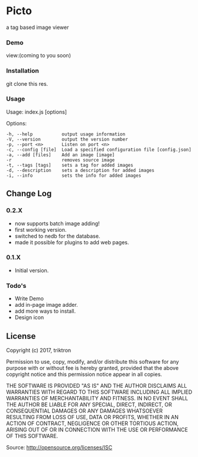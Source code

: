 # Picto
a tag based image viewer

### Demo

view:(coming to you soon)

### Installation
git clone this res.

### Usage
  Usage: index.js [options]

  Options:

    -h, --help           output usage information
    -V, --version        output the version number
    -p, --port <n>       Listen on port <n>
    -c, --config [file]  Load a specified configuration file [config.json]
    -a, --add [files]    Add an image [image]
    -r                   removes source image
    -t, --tags [tags]    sets a tag for added images
    -d, --description    sets a description for added images
    -i, --info           sets the info for added images


## Change Log

### 0.2.X

* now supports batch image adding!
* first working version.
* switched to nedb for the database.
* made it possible for plugins to add web pages.

### 0.1.X

* Initial version.

### Todo's
* Write Demo
* add in-page image adder.
* add more ways to install.
* Design icon

License
----

Copyright (c) 2017, triktron

Permission to use, copy, modify, and/or distribute this software for any purpose with or without fee is hereby granted, provided that the above copyright notice and this permission notice appear in all copies.

THE SOFTWARE IS PROVIDED "AS IS" AND THE AUTHOR DISCLAIMS ALL WARRANTIES WITH REGARD TO THIS SOFTWARE INCLUDING ALL IMPLIED WARRANTIES OF MERCHANTABILITY AND FITNESS. IN NO EVENT SHALL THE AUTHOR BE LIABLE FOR ANY SPECIAL, DIRECT, INDIRECT, OR CONSEQUENTIAL DAMAGES OR ANY DAMAGES WHATSOEVER RESULTING FROM LOSS OF USE, DATA OR PROFITS, WHETHER IN AN ACTION OF CONTRACT, NEGLIGENCE OR OTHER TORTIOUS ACTION, ARISING OUT OF OR IN CONNECTION WITH THE USE OR PERFORMANCE OF THIS SOFTWARE.

Source: http://opensource.org/licenses/ISC
